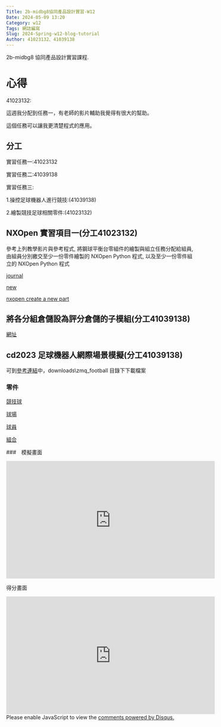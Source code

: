 ```yaml
---
Title: 2b-midbg8協同產品設計實習-W12
Date: 2024-05-09 13:20
Category: w12
Tags: 網誌編寫
Slug: 2024-Spring-w12-blog-tutorial
Author: 41023132、41039138
---
```


2b-midbg8 協同產品設計實習課程.

<!-- PELICAN_END_SUMMARY -->

# 心得

41023132:

這週我分配到任務一，有老師的影片輔助我覺得有很大的幫助。

這個任務可以讓我更清楚程式的應用。


## 分工

實習任務一:41023132

實習任務二:41039138

實習任務三:

1.操控足球機器人進行競技:(41039138)

2.繪製競技足球相關零件:(41023132)


## NXOpen 實習項目一(分工41023132)

參考上列教學影片與參考程式, 將鋼球平衡台零組件的繪製與組立任務分配給組員, 由組員分別繳交至少一份零件繪製的 NXOpen Python 程式, 以及至少一份零件組立的 NXOpen Python 程式

[journal](https://drive.google.com/file/d/1IBx-CXFwV4lKyex9Qmwyxa5XNOy8ObEf/view?usp=drive_link)

[new](https://drive.google.com/file/d/1-Dxye8L3iQDHPwJhBmbVP7-h0Hw28K7v/view?usp=drive_link)

[nxopen create a new part](https://drive.google.com/file/d/19daqSlctvkNmS5zVh8h4g70xKEczuPbH/view?usp=drive_link)


## 將各分組倉儲設為評分倉儲的子模組(分工41039138)

[網址](https://github.com/mdecd2024/2bstud-2bsite)


## cd2023 足球機器人網際場景模擬(分工41039138)

可到[參考連結](https://github.com/mdecd2023/2a3-pj3ag4)中，downloads\zmq_football 目錄下下載檔案

### 零件

[競技球](https://drive.google.com/file/d/1vBT2HPVWGzMjjmmwAjgn-W0AbagQqGMO/view?usp=drive_link)

[球場](https://drive.google.com/file/d/14qBd0F_TtcKnVi-7i4sGsBO_LfSksYsO/view?usp=drive_link)

[球員](https://drive.google.com/file/d/1htX1jAnFyEqV3iCdO8xW71biD8qxOj1b/view?usp=drive_link)

[組合](https://drive.google.com/file/d/19_rclGE-6ZnltQxpKEDaCwBlm1txkgDo/view?usp=drive_link)



###　模擬畫面


<iframe width="560" height="315" src="https://www.youtube.com/embed/jN2-4E6mAZA?si=pCos0nB49gXEIRR8" title="YouTube video player" frameborder="0" allow="accelerometer; autoplay; clipboard-write; encrypted-media; gyroscope; picture-in-picture; web-share" referrerpolicy="strict-origin-when-cross-origin" allowfullscreen></iframe>



得分畫面


<iframe width="560" height="315" src="https://www.youtube.com/embed/u7Wzc-2tV84?si=x0jamJuv94u7C2Gk" title="YouTube video player" frameborder="0" allow="accelerometer; autoplay; clipboard-write; encrypted-media; gyroscope; picture-in-picture; web-share" referrerpolicy="strict-origin-when-cross-origin" allowfullscreen></iframe>


<style>
  .content-bg {
    position: fixed;
    top: 0;
    left: 0;
    width: 100%;
    height: 100%;
    background-image: url("../../../images/1-1.jpg");
    background-repeat: no-repeat;
    background-size: cover;
    background-position: center;
    z-index: -1;
  }
  .post-meta {
    background-color: transparent;
    padding: 5px;
  }
</style>

<body>
  <div class="content-bg"></div>
</body>





<div id="disqus_thread"></div>
<script>
    /**
    *  RECOMMENDED CONFIGURATION VARIABLES: EDIT AND UNCOMMENT THE SECTION BELOW TO INSERT DYNAMIC VALUES FROM YOUR PLATFORM OR CMS.
    *  LEARN WHY DEFINING THESE VARIABLES IS IMPORTANT: https://disqus.com/admin/universalcode/#configuration-variables    */
    /*
    var disqus_config = function () {
    this.page.url = PAGE_URL;  // Replace PAGE_URL with your page's canonical URL variable
    this.page.identifier = PAGE_IDENTIFIER; // Replace PAGE_IDENTIFIER with your page's unique identifier variable
    };
    */
    (function() { // DON'T EDIT BELOW THIS LINE
    var d = document, s = d.createElement('script');
    s.src = 'https://blog-1-4.disqus.com/embed.js';
    s.setAttribute('data-timestamp', +new Date());
    (d.head || d.body).appendChild(s);
    })();
</script>
<noscript>Please enable JavaScript to view the <a href="https://disqus.com/?ref_noscript">comments powered by Disqus.</a></noscript>
